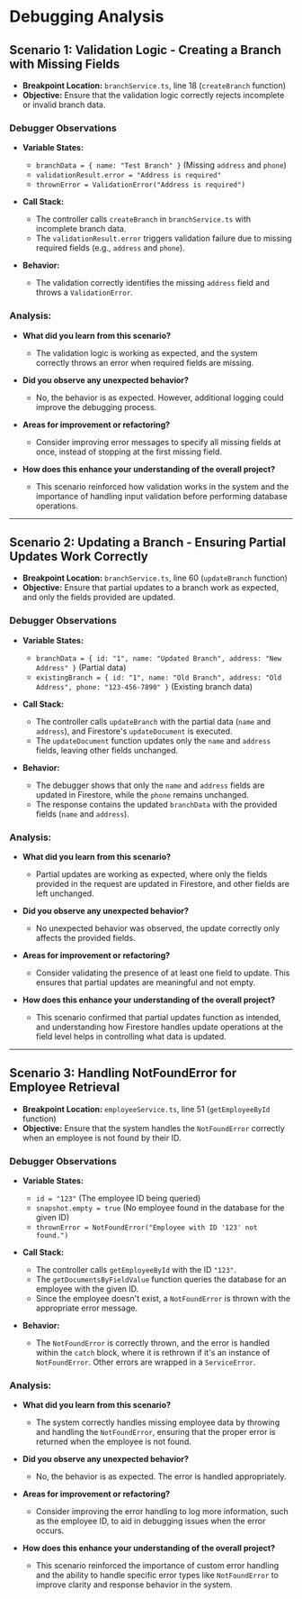 # Debugging Analysis

## Scenario 1: **Validation Logic - Creating a Branch with Missing Fields**

- **Breakpoint Location:** `branchService.ts`, line 18 (`createBranch` function)
- **Objective:** Ensure that the validation logic correctly rejects incomplete or invalid branch data.

### Debugger Observations

- **Variable States:**
  - `branchData = { name: "Test Branch" }` (Missing `address` and `phone`)
  - `validationResult.error = "Address is required"`
  - `thrownError = ValidationError("Address is required")`
  
- **Call Stack:**
  - The controller calls `createBranch` in `branchService.ts` with incomplete branch data.
  - The `validationResult.error` triggers validation failure due to missing required fields (e.g., `address` and `phone`).

- **Behavior:**
  - The validation correctly identifies the missing `address` field and throws a `ValidationError`.

### Analysis:
- **What did you learn from this scenario?**
  - The validation logic is working as expected, and the system correctly throws an error when required fields are missing.

- **Did you observe any unexpected behavior?**
  - No, the behavior is as expected. However, additional logging could improve the debugging process.

- **Areas for improvement or refactoring?**
  - Consider improving error messages to specify all missing fields at once, instead of stopping at the first missing field.

- **How does this enhance your understanding of the overall project?**
  - This scenario reinforced how validation works in the system and the importance of handling input validation before performing database operations.

---

## Scenario 2: **Updating a Branch - Ensuring Partial Updates Work Correctly**

- **Breakpoint Location:** `branchService.ts`, line 60 (`updateBranch` function)
- **Objective:** Ensure that partial updates to a branch work as expected, and only the fields provided are updated.

### Debugger Observations

- **Variable States:**
  - `branchData = { id: "1", name: "Updated Branch", address: "New Address" }` (Partial data)
  - `existingBranch = { id: "1", name: "Old Branch", address: "Old Address", phone: "123-456-7890" }` (Existing branch data)
  
- **Call Stack:**
  - The controller calls `updateBranch` with the partial data (`name` and `address`), and Firestore's `updateDocument` is executed.
  - The `updateDocument` function updates only the `name` and `address` fields, leaving other fields unchanged.
  
- **Behavior:**
  - The debugger shows that only the `name` and `address` fields are updated in Firestore, while the `phone` remains unchanged.
  - The response contains the updated `branchData` with the provided fields (`name` and `address`).

### Analysis:
- **What did you learn from this scenario?**
  - Partial updates are working as expected, where only the fields provided in the request are updated in Firestore, and other fields are left unchanged.

- **Did you observe any unexpected behavior?**
  - No unexpected behavior was observed, the update correctly only affects the provided fields.

- **Areas for improvement or refactoring?**
  - Consider validating the presence of at least one field to update. This ensures that partial updates are meaningful and not empty.
  
- **How does this enhance your understanding of the overall project?**
  - This scenario confirmed that partial updates function as intended, and understanding how Firestore handles update operations at the field level helps in controlling what data is updated.

---

## Scenario 3: **Handling NotFoundError for Employee Retrieval**

- **Breakpoint Location:** `employeeService.ts`, line 51 (`getEmployeeById` function)
- **Objective:** Ensure that the system handles the `NotFoundError` correctly when an employee is not found by their ID.

### Debugger Observations

- **Variable States:**
  - `id = "123"` (The employee ID being queried)
  - `snapshot.empty = true` (No employee found in the database for the given ID)
  - `thrownError = NotFoundError("Employee with ID '123' not found.")`
  
- **Call Stack:**
  - The controller calls `getEmployeeById` with the ID `"123"`.
  - The `getDocumentsByFieldValue` function queries the database for an employee with the given ID.
  - Since the employee doesn't exist, a `NotFoundError` is thrown with the appropriate error message.
  
- **Behavior:**
  - The `NotFoundError` is correctly thrown, and the error is handled within the `catch` block, where it is rethrown if it's an instance of `NotFoundError`. Other errors are wrapped in a `ServiceError`.

### Analysis:
- **What did you learn from this scenario?**
  - The system correctly handles missing employee data by throwing and handling the `NotFoundError`, ensuring that the proper error is returned when the employee is not found.

- **Did you observe any unexpected behavior?**
  - No, the behavior is as expected. The error is handled appropriately.

- **Areas for improvement or refactoring?**
  - Consider improving the error handling to log more information, such as the employee ID, to aid in debugging issues when the error occurs.

- **How does this enhance your understanding of the overall project?**
  - This scenario reinforced the importance of custom error handling and the ability to handle specific error types like `NotFoundError` to improve clarity and response behavior in the system.